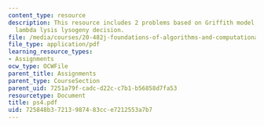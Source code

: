 ```yaml
---
content_type: resource
description: This resource includes 2 problems based on Griffith model, and bacteriophage
  lambda lysis lysogeny decision.
file: /media/courses/20-482j-foundations-of-algorithms-and-computational-techniques-in-systems-biology-spring-2006/725848b37213987483cce7212553a7b7_ps4.pdf
file_type: application/pdf
learning_resource_types:
- Assignments
ocw_type: OCWFile
parent_title: Assignments
parent_type: CourseSection
parent_uid: 7251a79f-cadc-d22c-c7b1-b56858d7fa53
resourcetype: Document
title: ps4.pdf
uid: 725848b3-7213-9874-83cc-e7212553a7b7
---
```

